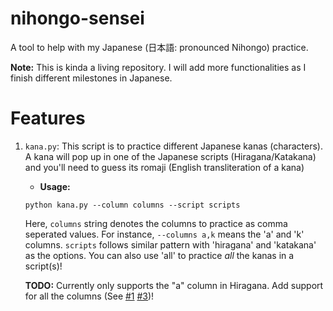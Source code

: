 # nihongo-sensei
A tool to help with my Japanese (日本語: pronounced Nihongo) practice.

**Note:** This is kinda a living repository.
I will add more functionalities as I finish different milestones in Japanese.

# Features
1. `kana.py`: This script is to practice different Japanese kanas (characters).
A kana will pop up in one of the Japanese scripts (Hiragana/Katakana) and you'll
need to guess its romaji (English transliteration of a kana)
    - **Usage:**
    ```python3
    python kana.py --column columns --script scripts
    ```
    Here, `columns` string denotes the columns to practice as comma seperated values.
    For instance, `--columns a,k` means the 'a' and 'k' columns.
    `scripts` follows similar pattern with 'hiragana' and 'katakana' as the
    options. You can also use 'all' to practice *all* the kanas in a script(s)!

    **TODO:** Currently only supports the "a" column in Hiragana.
    Add support for all the columns (See [#1][i1] [#3][i3])!

[i1]: https://github.com/user/repo/issues/1
[i3]: https://github.com/user/repo/issues/3
